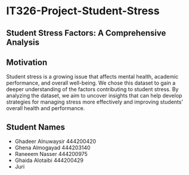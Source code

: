 # IT326-Project-Student-Stress
## Student Stress Factors: A Comprehensive Analysis

## Motivation
Student stress is a growing issue that affects mental health, academic performance, and overall well-being. We chose this dataset to gain a deeper understanding of the factors contributing to student stress. By analyzing the dataset, we aim to uncover insights that can help develop strategies for managing stress more effectively and improving students' overall health and performance.

## Student Names
- Ghadeer Alnuwaysir 444200420
- Ghena Almogayad 444203140
- Raneeem Nasser 444200975
- Ghaida Alotaibi 444200429
- Juri 

